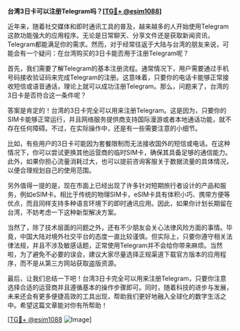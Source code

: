 **台湾3日卡可以注册Telegram吗？[[TG💪+ @esim1088](https://t.me/s/esim1088)]**

近年来，随着社交媒体和即时通讯工具的普及，越来越多的人开始使用Telegram这款功能强大的应用程序。无论是日常聊天、分享文件还是获取新闻资讯，Telegram都能满足你的需求。然而，对于经常往返于大陆与台湾的朋友来说，可能会有一个疑问：在台湾购买的3日卡能否用于注册Telegram呢？

首先，我们需要了解Telegram的基本注册流程。通常情况下，用户需要通过手机号码接收验证码来完成Telegram的注册。这意味着，只要你的电话卡能够正常接收短信或语音通话，理论上就可以成功注册Telegram。那么，问题来了，台湾的3日卡是否符合这一条件呢？

答案是肯定的！台湾的3日卡完全可以用来注册Telegram。这是因为，只要你的SIM卡能够正常运行，并且网络服务提供商支持国际漫游或者本地通话功能，就不存在任何障碍。不过，在实际操作中，还是有一些需要注意的小细节。

比如，有些用户的3日卡可能因为套餐限制而无法接收国外的短信或电话。在这种情况下，你可以尝试更换其他运营商的临时SIM卡，确保其具备足够的通信能力。此外，如果你担心流量消耗过大，也可以提前咨询客服关于数据流量的具体情况，以便合理规划自己的使用范围。

另外值得一提的是，现在市面上已经出现了许多针对短期旅行者设计的产品和服务，例如eSIM卡。相比于传统的物理SIM卡，eSIM卡具有体积小巧、携带方便等优点，而且同样支持多种语言环境下的即时通讯应用。因此，如果你计划长期留在台湾，不妨考虑一下这种新型解决方案。

当然了，除了技术层面的问题之外，还有不少朋友会关心法律风险方面的事情。毕竟，中国大陆对境外社交平台的态度一直比较谨慎。但实际上，只要你遵守相关法律法规，并且不涉及敏感话题，正常使用Telegram并不会给你带来麻烦。当然啦，为了避免不必要的误会，建议大家尽量选择正规渠道下载官方版本的应用程序，而不是从第三方网站获取盗版资源。

最后，让我们总结一下吧！台湾3日卡完全可以用来注册Telegram，只要你注意选择合适的运营商并且遵循基本的操作步骤即可。同时，随着科技的进步与发展，未来还会有更多便捷高效的工具出现，帮助我们更好地融入全球化的数字生活之中。希望这篇文章能对你有所帮助！

[[TG💪+ @esim1088](https://t.me/s/esim1088) ![Image](https://i.postimg.cc/4NQfJmqS/Snipaste-2025-05-13-00-14-12.png)]